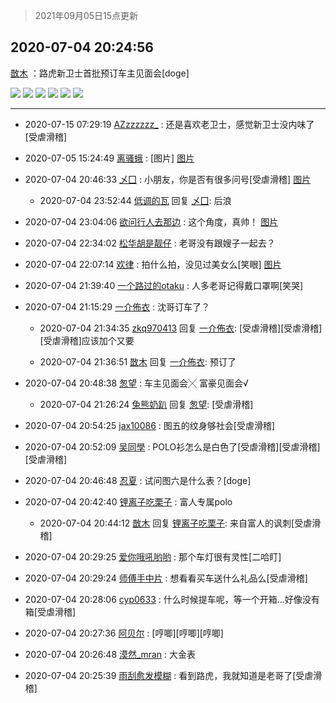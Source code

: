 > 2021年09月05日15点更新
<link rel="stylesheet" href="https://cdn.jsdelivr.net/gh/taotie6/sampleJSON@main/css/photo_show.css">


 ## 2020-07-04 20:24:56 

 [㪚木](https://www.coolapk.com/feed/19987548?shareKey=NDlhYTljNGYxOTJiNjEzMTc1NmU~) ：路虎新卫士首批预订车主见面会[doge] 

<div class="album">
<img class="img-item" src="http://image.coolapk.com/feed/2020/0704/20/1081091_8a21114b_5493_1051@3840x2160.jpeg" />
<img class="img-item" src="http://image.coolapk.com/feed/2020/0704/20/1081091_a44c170f_5493_1053@3376x1900.jpeg" />
<img class="img-item" src="http://image.coolapk.com/feed/2020/0704/20/1081091_0af1f602_5493_1055@3840x2160.jpeg" />
<img class="img-item" src="http://image.coolapk.com/feed/2020/0704/20/1081091_2fb3b796_5493_1057@3840x2160.jpeg" />
<img class="img-item" src="http://image.coolapk.com/feed/2020/0704/20/1081091_196a6e3e_5493_1058@3840x2160.jpeg" />
<img class="img-item" src="http://image.coolapk.com/feed/2020/0704/20/1081091_ddcf6a2b_5493_106@3840x2160.jpeg" />
</div>

 ------- 

- 2020-07-15 07:29:19 [AZzzzzzz_](uid=957998) : 还是喜欢老卫士，感觉新卫士没内味了[受虐滑稽] 

- 2020-07-05 15:24:49 [离骚蛾](uid=1210920) : [图片] [图片](http://image.coolapk.com/feed/2020/0705/15/1210920_3889_0497@192x211.jpg)

- 2020-07-04 20:46:33 [乄囗](uid=759206) : 小朋友，你是否有很多问号[受虐滑稽] [图片](http://image.coolapk.com/feed/2020/0704/20/759206_f2b49f56_6793_2647@784x1600.jpeg)

    - 2020-07-04 23:52:44 [低调的瓦](uid=2123123) 回复 [乄囗](uid=759206): 后浪 

- 2020-07-04 23:04:06 [欲问行人去那边](uid=826969) : 这个角度，真帅！ [图片](http://image.coolapk.com/feed/2020/0704/23/826969_0945332f_5038_4553@1080x1920.jpeg)

- 2020-07-04 22:34:02 [松华胡是靓仔](uid=692318) : 老哥没有跟嫂子一起去？ 

- 2020-07-04 22:07:14 [欢律](uid=918479) : 拍什么拍，没见过美女么[笑眼] [图片](http://image.coolapk.com/feed/2020/0704/22/918479_7ed917df_1632_2611@3840x2160.jpeg)

- 2020-07-04 21:39:40 [一个路过的otaku](uid=1008212) : 人多老哥记得戴口罩啊[笑哭] 

- 2020-07-04 21:15:29 [一介佈衣](uid=796568) : 沈哥订车了？ 

    - 2020-07-04 21:34:35 [zkq970413](uid=1309703) 回复 [一介佈衣](uid=796568): [受虐滑稽][受虐滑稽][受虐滑稽]应该加个又要 

    - 2020-07-04 21:36:51 [㪚木](uid=1081091) 回复 [一介佈衣](uid=796568): 预订了 

- 2020-07-04 20:48:38 [怱望](uid=2698452) : 车主见面会╳
富豪见面会√ 

    - 2020-07-04 21:26:24 [兔熊奶趴](uid=500948) 回复 [怱望](uid=2698452): [受虐滑稽] 

- 2020-07-04 20:54:25 [jax10086](uid=797822) : 图五的纹身够社会[受虐滑稽] 

- 2020-07-04 20:52:09 [吴同學](uid=1320218) : POLO衫怎么是白色了[受虐滑稽][受虐滑稽][受虐滑稽] 

- 2020-07-04 20:46:48 [忍夏](uid=1630007) : 试问图六是什么表？[doge] 

- 2020-07-04 20:42:40 [锂离子吃栗子](uid=701074) : 富人专属polo 

    - 2020-07-04 20:44:12 [㪚木](uid=1081091) 回复 [锂离子吃栗子](uid=701074): 来自富人的讽刺[受虐滑稽] 

- 2020-07-04 20:29:25 [爱你哦吼哟哟](uid=2337567) : 那个车灯很有灵性[二哈盯] 

- 2020-07-04 20:29:24 [师傅手中片](uid=1467971) : 想看看买车送什么礼品么[受虐滑稽] 

- 2020-07-04 20:28:06 [cyp0633](uid=773302) : 什么时候提车呢，等一个开箱...好像没有箱[受虐滑稽] 

- 2020-07-04 20:27:36 [阿贝尔](uid=717920) : [哼唧][哼唧][哼唧] 

- 2020-07-04 20:26:48 [漠然_mran](uid=2019902) : 大金表 

- 2020-07-04 20:25:39 [雨刮愈发模糊](uid=994676) : 看到路虎，我就知道是老哥了[受虐滑稽] 

